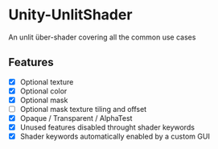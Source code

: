 # Unity-UnlitShader
An unlit über-shader covering all the common use cases

## Features
- [x] Optional texture 
- [x] Optional color
- [x] Optional mask
- [ ] Optional mask texture tiling and offset
- [x] Opaque / Transparent / AlphaTest
- [x] Unused features disabled throught shader keywords
- [x] Shader keywords automatically enabled by a custom GUI
